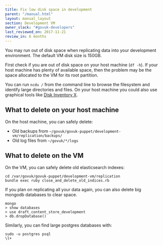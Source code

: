 ```yaml
---
title: Fix low disk space in development
parent: "/manual.html"
layout: manual_layout
section: Development VM
owner_slack: "#govuk-developers"
last_reviewed_on: 2017-11-21
review_in: 6 months
---
```


You may run out of disk space when replicating data into your development
environment. The default VM disk size is 150GB.

First check if you are out of disk space on your host machine (`df -h`).
If your host machine has plenty of available space, then the problem may be
the space allocated to the VM for its root partition.

You can run `ncdu /` from the command line to browse the filesystem and
identify large directories and files. On your host machine you could also use
graphical tools like [Disk Inventory X](http://www.derlien.com/).

## What to delete on your host machine

On the host machine, you can safely delete:

- Old backups from `~/govuk/govuk-puppet/development-vm/replication/backups/`
- Old log files from `~/govuk/*/logs`

## What to delete on the VM

On the VM, you can safely delete old elasticsearch indexes:

  ```
  cd /var/govuk/govuk-puppet/development-vm/replication
  bundle exec ruby close_and_delete_old_indices.rb
  ```

If you plan on replicating all your data again, you can also delete big mongodb
databases to clear space.

```
mongo
> show databases
> use draft_content_store_development
> db.dropDatabase()
```

Similarly, you can find large postgres databases with:

```
sudo -u postgres psql
\l+
```
